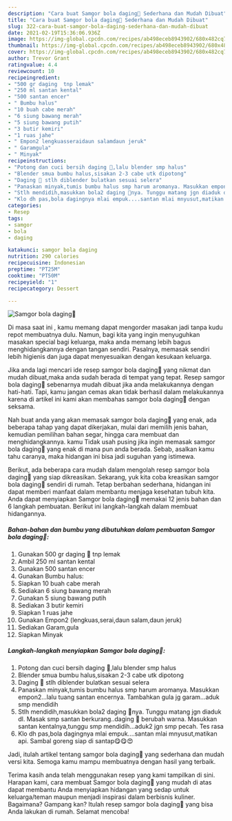 ```yaml
---
description: "Cara buat Samgor bola daging🐄 Sederhana dan Mudah Dibuat"
title: "Cara buat Samgor bola daging🐄 Sederhana dan Mudah Dibuat"
slug: 322-cara-buat-samgor-bola-daging-sederhana-dan-mudah-dibuat
date: 2021-02-19T15:36:06.936Z
image: https://img-global.cpcdn.com/recipes/ab498eceb8943902/680x482cq70/samgor-bola-daging🐄-foto-resep-utama.jpg
thumbnail: https://img-global.cpcdn.com/recipes/ab498eceb8943902/680x482cq70/samgor-bola-daging🐄-foto-resep-utama.jpg
cover: https://img-global.cpcdn.com/recipes/ab498eceb8943902/680x482cq70/samgor-bola-daging🐄-foto-resep-utama.jpg
author: Trevor Grant
ratingvalue: 4.4
reviewcount: 10
recipeingredient:
- "500 gr daging  tnp lemak"
- "250 ml santan kental"
- "500 santan encer"
- " Bumbu halus"
- "10 buah cabe merah"
- "6 siung bawang merah"
- "5 siung bawang putih"
- "3 butir kemiri"
- "1 ruas jahe"
- " Empon2 lengkuasseraidaun salamdaun jeruk"
- " Garamgula"
- " Minyak"
recipeinstructions:
- "Potong dan cuci bersih daging 🐄,lalu blender smp halus"
- "Blender smua bumbu halus,sisakan 2-3 cabe utk dipotong"
- "Daging 🐄 stlh diblender bulatkan sesuai selera"
- "Panaskan minyak,tumis bumbu halus smp harum aromanya. Masukkan empon2...lalu tuang santan encernya. Tambahkan gula jg garam...aduk smp mendidih"
- "Stlh mendidih,masukkan bola2 daging 🐄nya. Tunggu matang jgn diaduk dl. Masak smp santan berkurang..daging 🐄 berubah warna. Masukkan santan kentalnya,tunggu smp mendidih...aduk2 jgn smp pecah. Tes rasa"
- "Klo dh pas,bola dagingnya mlai empuk....santan mlai mnyusut,matikan api. Sambal goreng siap di santap😋😋😍"
categories:
- Resep
tags:
- samgor
- bola
- daging

katakunci: samgor bola daging 
nutrition: 290 calories
recipecuisine: Indonesian
preptime: "PT25M"
cooktime: "PT50M"
recipeyield: "1"
recipecategory: Dessert

---
```



![Samgor bola daging🐄](https://img-global.cpcdn.com/recipes/ab498eceb8943902/680x482cq70/samgor-bola-daging🐄-foto-resep-utama.jpg)

Di masa  saat ini , kamu memang dapat mengorder masakan jadi tanpa kudu repot membuatnya dulu. Namun, bagi kita yang ingin menyuguhkan masakan special bagi keluarga, maka anda memang lebih bagus menghidangkannya dengan tangan sendiri. Pasalnya, memasak sendiri lebih higienis dan juga dapat menyesuaikan dengan kesukaan keluarga.

Jika anda lagi mencari ide resep samgor bola daging🐄 yang nikmat dan mudah dibuat,maka anda sudah berada di tempat yang tepat. Resep samgor bola daging🐄  sebenarnya mudah dibuat jika anda melakukannya dengan hati-hati. Tapi, kamu jangan cemas akan tidak berhasil dalam melakukannya 
karena di artikel ini kami akan membahas samgor bola daging🐄 dengan seksama.  



Nah buat anda yang akan memasak samgor bola daging🐄 yang enak, ada beberapa tahap yang dapat dikerjakan, mulai dari memilih jenis bahan, kemudian pemilihan bahan segar, hingga cara membuat dan menghidangkannya. kamu Tidak usah pusing jika ingin memasak samgor bola daging🐄 yang enak di mana pun anda berada. Sebab, asalkan kamu  tahu caranya, maka hidangan ini bisa jadi suguhan yang istimewa.

Berikut, ada beberapa cara mudah dalam mengolah resep samgor bola daging🐄 yang siap dikreasikan. Sekarang, yuk kita coba kreasikan samgor bola daging🐄 sendiri di rumah. Tetap berbahan sederhana, hidangan ini dapat memberi manfaat dalam membantu menjaga kesehatan tubuh kita. Anda dapat menyiapkan Samgor bola daging🐄 memakai 12 jenis bahan dan 6 langkah pembuatan. Berikut ini langkah-langkah dalam membuat hidangannya.

<!--inarticleads1-->

##### Bahan-bahan dan bumbu yang dibutuhkan dalam pembuatan Samgor bola daging🐄:

1. Gunakan 500 gr daging 🐄 tnp lemak
1. Ambil 250 ml santan kental
1. Gunakan 500 santan encer
1. Gunakan  Bumbu halus:
1. Siapkan 10 buah cabe merah
1. Sediakan 6 siung bawang merah
1. Gunakan 5 siung bawang putih
1. Sediakan 3 butir kemiri
1. Siapkan 1 ruas jahe
1. Gunakan  Empon2 (lengkuas,serai,daun salam,daun jeruk)
1. Sediakan  Garam,gula
1. Siapkan  Minyak




<!--inarticleads2-->

##### Langkah-langkah menyiapkan Samgor bola daging🐄:

1. Potong dan cuci bersih daging 🐄,lalu blender smp halus
1. Blender smua bumbu halus,sisakan 2-3 cabe utk dipotong
1. Daging 🐄 stlh diblender bulatkan sesuai selera
1. Panaskan minyak,tumis bumbu halus smp harum aromanya. Masukkan empon2...lalu tuang santan encernya. Tambahkan gula jg garam...aduk smp mendidih
1. Stlh mendidih,masukkan bola2 daging 🐄nya. Tunggu matang jgn diaduk dl. Masak smp santan berkurang..daging 🐄 berubah warna. Masukkan santan kentalnya,tunggu smp mendidih...aduk2 jgn smp pecah. Tes rasa
1. Klo dh pas,bola dagingnya mlai empuk....santan mlai mnyusut,matikan api. Sambal goreng siap di santap😋😋😍




Jadi, itulah artikel tentang  samgor bola daging🐄  yang sederhana dan mudah versi kita. Semoga kamu mampu membuatnya dengan hasil yang terbaik. 

Terima kasih anda telah menggunakan resep yang kami tampilkan di sini. Harapan kami, cara membuat  Samgor bola daging🐄 yang mudah di atas dapat membantu Anda menyiapkan hidangan yang sedap untuk keluarga/teman maupun menjadi inspirasi dalam berbisnis kuliner. Bagaimana? Gampang kan? Itulah resep samgor bola daging🐄 yang bisa Anda lakukan di rumah. Selamat mencoba!

